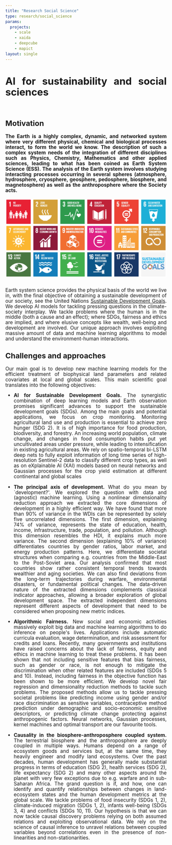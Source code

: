 ```yaml
---
title: "Research Social Science"
type: research/social_science
params: 
  projects:
    - scale
    - xaida
    - deepcube
    - mapict 
layout: single
---
```



<div class="content-container" style="font-size: 1.1em; text-align: justify; line-height: 1.1;">

# AI for sustainability and social sciences

<br>

## Motivation

**The Earth is a highly complex, dynamic, and networked system where very different physical, chemical and biological processes interact, to form the world we know. The description of such a complex system needs of the integration of different disciplines such as Physics, Chemistry, Mathematics and other applied sciences, leading to what has been coined as Earth System Science (ESS). The analysis of the Earth system involves studying interacting processes occurring in several spheres (atmosphere, hydrosphere, cryosphere, geosphere, pedosphere, biosphere, and magnetosphere) as well as the anthroposphere where the Society acts.**

<img src="img/SDGs.webp"  style="width:800px; display: block; margin: auto"></img>
<br>

Earth system science provides the physical basis of the world we live in, with the final objective of obtaining a sustainable development of our society, see the United Nations [Sustainable Development Goals](https://sustainabledevelopment.un.org/). We develop AI models for tackling pressing questions in the climate-society interplay. We tackle problems where the human is in the middle (both a cause and an effect); where SDGs, fairness and ethics are implied, and where elusive concepts like wealth, well-being and development are involved. Our unique approach involves exploiting massive amount of data and machine learning algorithms to model and understand the environment-human interactions.

## Challenges and approaches

Our main goal is to develop new machine learning models for the efficient treatment of biophysical land parameters and related covariates at local and global scales. This main scientific goal translates into the following objectives:

- **AI for Sustainable Development Goals.** The synergistic combination of deep learning models and Earth observation promises significant advances to support the sustainable development goals (SDGs). Among the main goals and potential applications, we focus on crop monitoring. Monitoring agricultural land use and production is essential to achieve zero hunger (SDG 2). It is of high importance for food production, biodiversity, and forestry. An increasing world population, climate change, and changes in food consumption habits put yet uncultivated areas under pressure, while leading to intensification in existing agricultural areas. We rely on spatio-temporal bi-LSTM deep nets to fully exploit information of long time series of high-resolution Sentinel-2 data to classify different crop types, as well as on eXplainable AI (XAI) models based on neural networks and Gaussian processes for the crop yield estimation at different continental and global scales

- **The principal axis of development.** What do you mean by `development?'. We explored the question with data and (agnostic) machine learning. Using a nonlinear dimensionality reduction approach we extracted the core dimensions of development in a highly efficient way. We have found that more than 90% of variance in the WDIs can be represented by solely five uncorrelated dimensions. The first dimension, explaining 74% of variance, represents the state of education, health, income, infrastructure, trade, population, and pollution. Although this dimension resembles the HDI, it explains much more variance. The second dimension (explaining 10% of variance) differentiates countries by gender ratios, labor market, and energy production patterns. Here, we differentiate societal structures when comparing e.g. countries from the Middle-East to the Post-Soviet area. Our analysis confirmed that most countries show rather consistent temporal trends towards wealthier and aging societies. We can also find deviations from the long-term trajectories during warfare, environmental disasters, or fundamental political changes. The data-driven nature of the extracted dimensions complements classical indicator approaches, allowing a broader exploration of global development space. The extracted independent dimensions represent different aspects of development that need to be considered when proposing new metric indices.

- **Algorithmic Fairness.** New social and economic activities massively exploit big data and machine learning algorithms to do inference on people's lives. Applications include automatic curricula evaluation, wage determination, and risk assessment for credits and loans. Recently, many governments and institutions have raised concerns about the lack of fairness, equity and ethics in machine learning to treat these problems. It has been shown that not including sensitive features that bias fairness, such as gender or race, is not enough to mitigate the discrimination when other related features are included (SDGs 5 and 10). Instead, including fairness in the objective function has been shown to be more efficient. We develop novel fair regression and dimensionality reduction methods to tackle such problems. The proposed methods allow us to tackle pressing societal problems like predicting income using gender and/or race discrimination as sensitive variables, contraceptive method prediction under demographic and socio-economic sensitive descriptors, or predicting climate change protecting against anthropogenic factors. Neural networks, Gaussian processes, kernel machines and optimal transport are our favourite tools.

- **Causality in the biosphere-anthroposphere coupled system.** The terrestrial biosphere and the anthroposphere are deeply coupled in multiple ways. Humans depend on a range of ecosystem goods and services but, at the same time, they heavily engineer and modify land ecosystems. Over the past decades, human development has generally made substantial progress in terms of education (SDG 2), health services (SDG 2), life expectancy (SDG 2) and many other aspects around the planet with very few exceptions due to e.g. warfare and in sub-Saharan Africa. The grand question is if, and how, one can identify and quantify relationships between changes in land-ecosystem states and the human development metrics at the global scale. We tackle problems of food insecurity (SDGs 1, 2), climate-induced migration (SDGs 1, 2), infants well-being (SDGs 3, 4) and conflicts (SDGs 10, 11). Our hypothesis is that we can now tackle causal discovery problems relying on both assumed relations and exploiting observational data. We rely on the science of causal inference to unravel relations between coupled variables beyond correlations even in the presence of non-linearities and non-stationarities.
